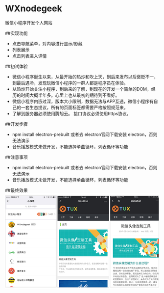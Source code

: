 # WXnodegeek
微信小程序开发个人网站



##实现功能
- 点击导航菜单，对内容进行显示/影藏
- 列表展示
- 点击列表进入详情

##初试体验
- 微信小程序诞生以来，从最开始的热炒和吹上天，到后来发布以后褒贬不一，到最后遇冷，发现玩微信小程序的一群人都是程序员在体验。
- 从热炒开始关注小程序，到后来的了解，到现在的开发一个简单的DOM，经历的时间大概半年多。心里上也从最初的期待到不看好。
- 微信小程序内嵌过深，版本大小限制，数据无法与APP互通，微信小程序有自己的一套生态提议，所有的页面标签都需要严格按照规范来。
- 了解到服务器必须使用腾旭云。 接口协议必须使用https协议。

##开发步骤
- npm install electron-prebuilt 或者去 electron官网下载安装 electron，否则无法演示
- 音乐播放模式未做开发，不能选择单曲循环，列表循环等功能

##注意事项
- npm install electron-prebuilt 或者去 electron官网下载安装 electron，否则无法演示
- 音乐播放模式未做开发，不能选择单曲循环，列表循环等功能


##最终效果
<img src="https://raw.githubusercontent.com/Alen-gao/Music/dev/images/WXnodegeek.png">
